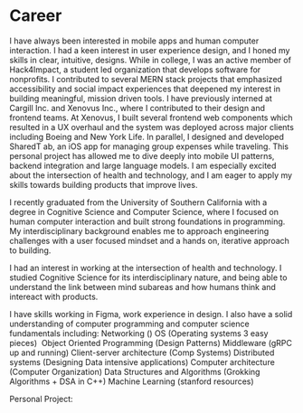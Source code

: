 # Career

I have always been interested in mobile apps and human computer interaction. I had a keen interest in user experience design, and I honed my skills in clear, intuitive, designs. While in college, I was an active member of Hack4Impact, a student led organization that develops software for nonprofits. I contributed to several MERN stack projects that emphasized accessibility and social impact experiences that deepened my interest in building meaningful, mission driven tools.
I have previously interned at Cargill Inc. and Xenovus Inc., where I contributed to their design and frontend teams. At Xenovus, I built several frontend web components which resulted in a UX overhaul and the system was deployed across major clients including Boeing and New York Life. In parallel, I designed and developed SharedT ab, an iOS app for managing group expenses while traveling. This personal project has allowed me to dive deeply into mobile
UI patterns, backend integration and large language models. I am especially excited about the intersection of health and technology, and I am eager to apply my skills towards building products that improve lives.

I recently graduated from the University of Southern California with a degree in Cognitive Science and Computer Science, where I focused on human computer interaction and built strong foundations in programming. My interdisciplinary background enables me
to approach engineering challenges with a user focused mindset and a hands on, iterative approach to building. 

I had an interest in working at the intersection of health and technology. I studied Cognitive Science for its interdisciplinary nature, and being able to understand the link between mind subareas and how humans think and intereact with products.

I have skills working in Figma, work experience in design. I also have a solid understanding of computer programming and computer science fundamentals including:
Networking ()
OS (Operating systems 3 easy pieces) 
Object Oriented Programming (Design Patterns)
Middleware (gRPC up and running)
Client-server architecture (Comp Systems)
Distributed systems (Designing Data intensive applications)
Computer architecture (Computer Organization)
Data Structures and Algorithms (Grokking Algorithms + DSA in C++)
Machine Learning (stanford resources)

Personal Project:
